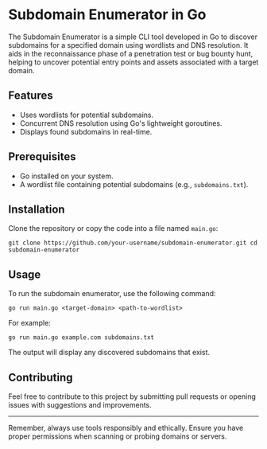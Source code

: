 # Subdomain Enumerator in Go

The Subdomain Enumerator is a simple CLI tool developed in Go to discover subdomains for a specified domain using wordlists and DNS resolution. It aids in the reconnaissance phase of a penetration test or bug bounty hunt, helping to uncover potential entry points and assets associated with a target domain.

## Features

-   Uses wordlists for potential subdomains.
-   Concurrent DNS resolution using Go's lightweight goroutines.
-   Displays found subdomains in real-time.

## Prerequisites

-   Go installed on your system.
-   A wordlist file containing potential subdomains (e.g., `subdomains.txt`).

## Installation

Clone the repository or copy the code into a file named `main.go`:

`git clone https://github.com/your-username/subdomain-enumerator.git
cd subdomain-enumerator` 

## Usage

To run the subdomain enumerator, use the following command:

`go run main.go <target-domain> <path-to-wordlist>` 

For example:

`go run main.go example.com subdomains.txt` 

The output will display any discovered subdomains that exist.

## Contributing

Feel free to contribute to this project by submitting pull requests or opening issues with suggestions and improvements.

----------

Remember, always use tools responsibly and ethically. Ensure you have proper permissions when scanning or probing domains or servers.
